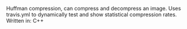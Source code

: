 Huffman compression, can compress and decompress an image. Uses travis.yml to dynamically test and show statistical compression rates. 
Written in: C++
